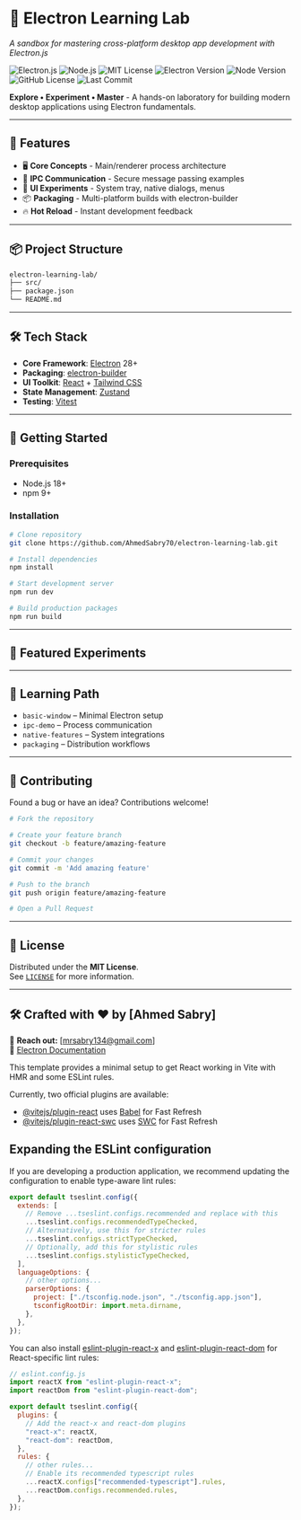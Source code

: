 # 🚀 Electron Learning Lab

_A sandbox for mastering cross-platform desktop app development with Electron.js_

![Electron.js](https://img.shields.io/badge/Electron-47848F?style=for-the-badge&logo=electron&logoColor=white) ![Node.js](https://img.shields.io/badge/Node.js-339933?style=for-the-badge&logo=nodedotjs&logoColor=white)
![MIT License](https://img.shields.io/badge/License-MIT-green.svg) ![Electron Version](https://img.shields.io/badge/Electron-28.2.0-47848F?logo=electron) ![Node Version](https://img.shields.io/badge/Node-18.16.1-339933?logo=nodedotjs)
![GitHub License](https://img.shields.io/github/license/AhmedSabry70/electron-learning-lab)
![Last Commit](https://img.shields.io/github/last-commit/AhmedSabry70/electron-learning-lab)

**Explore • Experiment • Master** - A hands-on laboratory for building modern desktop applications using Electron fundamentals.

---

## 🎯 Features

- 🖥️ **Core Concepts** - Main/renderer process architecture
- 📡 **IPC Communication** - Secure message passing examples
- 🧪 **UI Experiments** - System tray, native dialogs, menus
- 📦 **Packaging** - Multi-platform builds with electron-builder
- 🔥 **Hot Reload** - Instant development feedback

---

## 📦 Project Structure

```bash
electron-learning-lab/
├── src/
├── package.json
└── README.md
```

---

## 🛠️ Tech Stack

- **Core Framework**: [Electron](https://www.electronjs.org/) 28+
- **Packaging**: [electron-builder](https://www.electron.build/)
- **UI Toolkit**: [React](https://react.dev/) + [Tailwind CSS](https://tailwindcss.com/)
- **State Management**: [Zustand](https://zustand-demo.pmnd.rs/)
- **Testing**: [Vitest](https://vitest.dev/)

---

## 🚀 Getting Started

### Prerequisites

- Node.js 18+
- npm 9+

### Installation

```bash
# Clone repository
git clone https://github.com/AhmedSabry70/electron-learning-lab.git

# Install dependencies
npm install

# Start development server
npm run dev

# Build production packages
npm run build
```

---

## 🌟 Featured Experiments

---

## 🧭 Learning Path

- `basic-window` – Minimal Electron setup
- `ipc-demo` – Process communication
- `native-features` – System integrations
- `packaging` – Distribution workflows

---

## 🤝 Contributing

Found a bug or have an idea? Contributions welcome!

```bash
# Fork the repository

# Create your feature branch
git checkout -b feature/amazing-feature

# Commit your changes
git commit -m 'Add amazing feature'

# Push to the branch
git push origin feature/amazing-feature

# Open a Pull Request
```

---

## 📄 License

Distributed under the **MIT License**.  
See [`LICENSE`](./LICENSE) for more information.

---

## 🛠️ Crafted with ❤️ by [Ahmed Sabry]

📧 **Reach out:** [mrsabry134@gmail.com]  
🔗 [Electron Documentation](https://www.electronjs.org/docs)

This template provides a minimal setup to get React working in Vite with HMR and some ESLint rules.

Currently, two official plugins are available:

- [@vitejs/plugin-react](https://github.com/vitejs/vite-plugin-react/blob/main/packages/plugin-react) uses [Babel](https://babeljs.io/) for Fast Refresh
- [@vitejs/plugin-react-swc](https://github.com/vitejs/vite-plugin-react/blob/main/packages/plugin-react-swc) uses [SWC](https://swc.rs/) for Fast Refresh

## Expanding the ESLint configuration

If you are developing a production application, we recommend updating the configuration to enable type-aware lint rules:

```js
export default tseslint.config({
  extends: [
    // Remove ...tseslint.configs.recommended and replace with this
    ...tseslint.configs.recommendedTypeChecked,
    // Alternatively, use this for stricter rules
    ...tseslint.configs.strictTypeChecked,
    // Optionally, add this for stylistic rules
    ...tseslint.configs.stylisticTypeChecked,
  ],
  languageOptions: {
    // other options...
    parserOptions: {
      project: ["./tsconfig.node.json", "./tsconfig.app.json"],
      tsconfigRootDir: import.meta.dirname,
    },
  },
});
```

You can also install [eslint-plugin-react-x](https://github.com/Rel1cx/eslint-react/tree/main/packages/plugins/eslint-plugin-react-x) and [eslint-plugin-react-dom](https://github.com/Rel1cx/eslint-react/tree/main/packages/plugins/eslint-plugin-react-dom) for React-specific lint rules:

```js
// eslint.config.js
import reactX from "eslint-plugin-react-x";
import reactDom from "eslint-plugin-react-dom";

export default tseslint.config({
  plugins: {
    // Add the react-x and react-dom plugins
    "react-x": reactX,
    "react-dom": reactDom,
  },
  rules: {
    // other rules...
    // Enable its recommended typescript rules
    ...reactX.configs["recommended-typescript"].rules,
    ...reactDom.configs.recommended.rules,
  },
});
```
